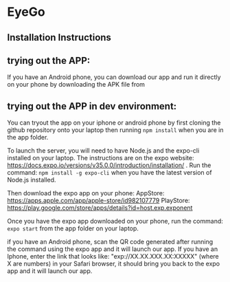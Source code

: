 # EyeGo 

## Installation Instructions

## trying out the APP:
If you have an Android phone, you can download our app and run it directly on your phone by downloading the APK file from 

## trying out the APP in dev environment: 
You can tryout the app on your iphone or android phone by first cloning the github repository onto your laptop then running
`npm install`
when you are in the app folder.

To launch the server, you will need to have Node.js and the expo-cli installed on your laptop. The instructions are on the expo website: https://docs.expo.io/versions/v35.0.0/introduction/installation/ . Run the command:
`npm install -g expo-cli`
when you have the latest version of Node.js installed.

Then download the expo app on your phone:
AppStore: https://apps.apple.com/app/apple-store/id982107779
PlayStore: https://play.google.com/store/apps/details?id=host.exp.exponent

Once you have the expo app downloaded on your phone, run the command:
`expo start`
from the app folder on your laptop.

if you have an Android phone, scan the QR code generated after running the command using the expo app and it will launch our app.
If you have an Iphone, enter the link that looks like: "exp://XX.XX.XXX.XX:XXXXX" (where X are numbers) in your Safari browser, it should bring you back to the expo app and it will launch our app.
